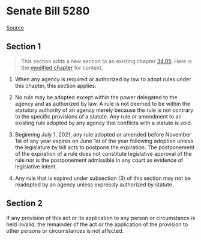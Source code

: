 # Senate Bill 5280

[Source](http://lawfilesext.leg.wa.gov/biennium/2021-22/Pdf/Bills/Senate%20Bills/5280.pdf)
## Section 1
> This section adds a new section to an existing chapter [34.05](/rcw/34_administrative_law/34.05_administrative_procedure_act.md). Here is the [modified chapter](rcw/34_administrative_law/34.05_administrative_procedure_act.md) for context.

1. When any agency is required or authorized by law to adopt rules under this chapter, this section applies.

2. No rule may be adopted except within the power delegated to the agency and as authorized by law. A rule is not deemed to be within the statutory authority of an agency merely because the rule is not contrary to the specific provisions of a statute. Any rule or amendment to an existing rule adopted by any agency that conflicts with a statute is void.

3. Beginning July 1, 2021, any rule adopted or amended before November 1st of any year expires on June 1st of the year following adoption unless the legislature by bill acts to postpone the expiration. The postponement of the expiration of a rule does not constitute legislative approval of the rule nor is the postponement admissible in any court as evidence of legislative intent.

4. Any rule that is expired under subsection (3) of this section may not be readopted by an agency unless expressly authorized by statute.


## Section 2
If any provision of this act or its application to any person or circumstance is held invalid, the remainder of the act or the application of the provision to other persons or circumstances is not affected.

